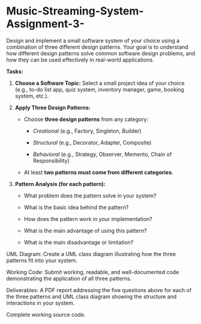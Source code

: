 # Music-Streaming-System-Assignment-3-
Design and implement a small software system of your choice using a combination of three different design patterns. Your goal is to understand how different design patterns solve common software design problems, and how they can be used effectively in real-world applications.

**Tasks:**
1. **Choose a Software Topic:**
   Select a small project idea of your choice (e.g., to-do list app, quiz system, inventory manager, game, booking system, etc.).

2. **Apply Three Design Patterns:**

    - Choose **three design patterns** from any category:
    
      - *Creational* (e.g., Factory, Singleton, Builder)
  
      - *Structural* (e.g., Decorator, Adapter, Composite)
  
      - *Behavioral* (e.g., Strategy, Observer, Memento, Chain of Responsibility)
  
    - At least **two patterns must come from different categories.**

3. **Pattern Analysis (for each pattern):**

    - What problem does the pattern solve in your system?
  
    - What is the basic idea behind the pattern?
  
    - How does the pattern work in your implementation?
  
    - What is the main advantage of using this pattern?
  
    - What is the main disadvantage or limitation?

UML Diagram:
Create a UML class diagram illustrating how the three patterns fit into your system.

Working Code:
Submit working, readable, and well-documented code demonstrating the application of all three patterns.

Deliverables:
A PDF report addressing the five questions above for each of the three patterns and UML class diagram showing the structure and interactions in your system.

Complete working source code.

